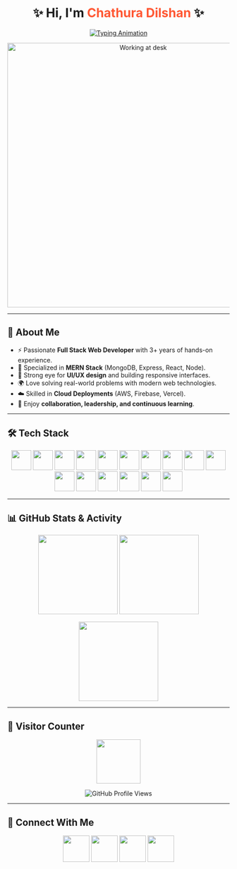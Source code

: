 <!--- README.md for GitHub profile --->

<h1 align="center">✨ Hi, I'm <span style="color:#FF5733;">Chathura Dilshan</span> ✨</h1>

<p align="center">
  <a href="https://git.io/typing-svg">
    <img src="https://readme-typing-svg.herokuapp.com?font=Fira+Code&size=24&pause=1000&color=F72585&center=true&vCenter=true&width=700&lines=💻+Full+Stack+Web+Developer;💻+Frontend+Developer;💻+Backend+Developer;📊+Problem+Solver+%26+Innovator;" alt="Typing Animation" />
  </a>
</p>

<!-- Animated Gradient Background + Transparent Coding Robot -->
<p align="center">
  <img src="https://media.giphy.com/media/f3iwJFOVOwuy7K6FFw/giphy.gif" width="600" alt="Working at desk"/>
</p>

---

## 🌟 About Me
- ⚡ Passionate **Full Stack Web Developer** with 3+ years of hands-on experience.  
- 🚀 Specialized in **MERN Stack** (MongoDB, Express, React, Node).  
- 🎨 Strong eye for **UI/UX design** and building responsive interfaces.  
- 🌍 Love solving real-world problems with modern web technologies.  
- ☁️ Skilled in **Cloud Deployments** (AWS, Firebase, Vercel).  
- 🤝 Enjoy **collaboration, leadership, and continuous learning**.  

---

## 🛠️ Tech Stack  

<p align="center">
  <a href="https://developer.mozilla.org/en-US/docs/Web/HTML" title="HTML5"><img src="https://skillicons.dev/icons?i=html" width="45"/></a>
  <a href="https://developer.mozilla.org/en-US/docs/Web/CSS" title="CSS3"><img src="https://skillicons.dev/icons?i=css" width="45"/></a>
  <a href="https://developer.mozilla.org/en-US/docs/Web/JavaScript" title="JavaScript"><img src="https://skillicons.dev/icons?i=js" width="45"/></a>
  <a href="https://www.typescriptlang.org/" title="TypeScript"><img src="https://skillicons.dev/icons?i=ts" width="45"/></a>
  <a href="https://reactjs.org/" title="React"><img src="https://skillicons.dev/icons?i=react" width="45"/></a>
  <a href="https://nextjs.org/" title="Next.js"><img src="https://skillicons.dev/icons?i=nextjs" width="45"/></a>
  <a href="https://nodejs.org/" title="Node.js"><img src="https://skillicons.dev/icons?i=nodejs" width="45"/></a>
  <a href="https://expressjs.com/" title="Express.js"><img src="https://skillicons.dev/icons?i=express" width="45"/></a>
  <a href="https://www.mongodb.com/" title="MongoDB"><img src="https://skillicons.dev/icons?i=mongodb" width="45"/></a>
  <a href="https://www.mysql.com/" title="MySQL"><img src="https://skillicons.dev/icons?i=mysql" width="45"/></a>
  <a href="https://tailwindcss.com/" title="Tailwind CSS"><img src="https://skillicons.dev/icons?i=tailwind" width="45"/></a>
  <a href="https://redux.js.org/" title="Redux Toolkit"><img src="https://skillicons.dev/icons?i=redux" width="45"/></a>
  <a href="https://aws.amazon.com/" title="AWS"><img src="https://skillicons.dev/icons?i=aws" width="45"/></a>
  <a href="https://firebase.google.com/" title="Firebase"><img src="https://skillicons.dev/icons?i=firebase" width="45"/></a>
  <a href="https://figma.com/" title="Figma"><img src="https://skillicons.dev/icons?i=figma" width="45"/></a>
  <a href="https://git-scm.com/" title="Git"><img src="https://skillicons.dev/icons?i=git" width="45"/></a>
</p>

---

## 📊 GitHub Stats & Activity

<p align="center">
  <img src="https://github-readme-stats.vercel.app/api?username=LGCDMBandara&show_icons=true&theme=radical" height="180"/>
  <img src="https://github-readme-stats.vercel.app/api/top-langs/?username=LGCDMBandara&layout=compact&langs_count=8&theme=radical" height="180"/>
</p>

<p align="center">
  <img src="https://github-readme-streak-stats.herokuapp.com/?user=LGCDMBandara&theme=radical" height="180"/>
</p>

---

## 👀 Visitor Counter  

<p align="center">
  <img  src = "https://github.com/7oSkaaa/7oSkaaa/blob/main/Images/about_me.gif?raw=true" width = 100px></p>
</p>

<p align="center">
  <img src="https://komarev.com/ghpvc/?username=LGCDMBandara&label=Profile+Visitors&color=blue&style=for-the-badge&logo=github" alt="GitHub Profile Views"/>
</p>

---

## 🤝 Connect With Me  

<p align="center">
  <a href="mailto:dchathura509@gmail.com"><img src="https://img.icons8.com/clouds/100/000000/gmail.png" width="60"/></a>
  <a href="http://www.chathuraportfolio.me/"><img src="https://img.icons8.com/clouds/100/000000/domain.png" width="60"/></a>
  <a href="https://github.com/LGCDMBandara"><img src="https://img.icons8.com/clouds/100/000000/github.png" width="60"/></a>
  <a href="https://www.linkedin.com/in/chathura-dilshan-73bb612b0"><img src="https://img.icons8.com/clouds/100/000000/linkedin.png" width="60"/></a>
</p>

